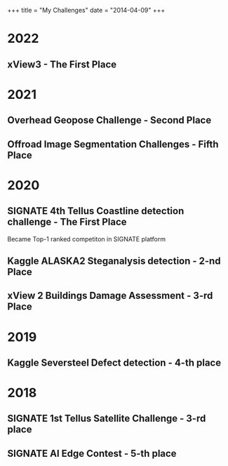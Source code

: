 +++
title = "My Challenges"
date = "2014-04-09"
+++

# 2022

## xView3 - The First Place


# 2021

## Overhead Geopose Challenge - Second Place

## Offroad Image Segmentation Challenges - Fifth Place


# 2020

## SIGNATE 4th Tellus Coastline detection challenge - The First Place

Became Top-1 ranked competiton in SIGNATE platform


## Kaggle ALASKA2 Steganalysis detection - 2-nd Place


## xView 2 Buildings Damage Assessment - 3-rd Place


# 2019

## Kaggle Seversteel Defect detection - 4-th place

# 2018 

## SIGNATE 1st Tellus Satellite Challenge - 3-rd place

## SIGNATE AI Edge Contest - 5-th place
